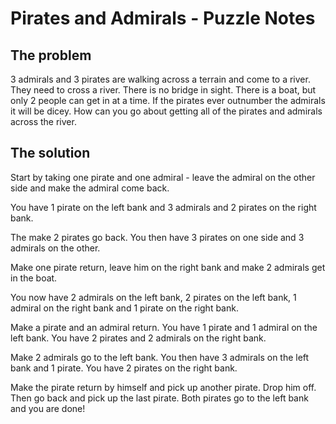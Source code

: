 # Pirates and Admirals - Puzzle Notes

## The problem

3 admirals and 3 pirates are walking across a terrain and come to a river.  They need to cross a river.  There is no bridge in sight.  There is a boat, but only 2 people can get in at a time.  If the pirates ever outnumber the admirals it will be dicey.  How can you go about getting all of the pirates and admirals across the river.

## The solution

Start by taking one pirate and one admiral - leave the admiral on the other side and make the admiral come back.

You have 1 pirate on the left bank and 3 admirals and 2 pirates on the right bank.

The make 2 pirates go back.  You then have 3 pirates on one side and 3 admirals on the other.

Make one pirate return, leave him on the right bank and make 2 admirals get in the boat.

You now have 2 admirals on the left bank, 2 pirates on the left bank, 1 admiral on the right bank and 1 pirate on the right bank.

Make a pirate and an admiral return.  You have 1 pirate and 1 admiral on the left bank.  You have 2 pirates and 2 admirals on the right bank.

Make 2 admirals go to the left bank.  You then have 3 admirals on the left bank and 1 pirate.  You have 2 pirates on the right bank.

Make the pirate return by himself and pick up another pirate.  Drop him off.  Then go back and pick up the last pirate.  Both pirates go to the left bank and you are done!  